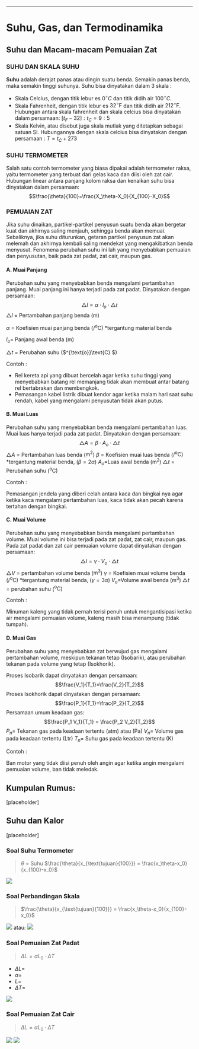 ---
# Suhu, Gas, dan Termodinamika

## Suhu dan Macam-macam Pemuaian Zat
### SUHU DAN SKALA SUHU
**Suhu** adalah derajat panas atau dingin suatu benda. Semakin panas benda, maka semakin tinggi suhunya. 
Suhu bisa dinyatakan dalam 3 skala :
-   Skala Celcius, dengan titik lebur es $0^{\circ}C$ dan titik didih air $100^{\circ}C$.
-   Skala Fahrenheit, dengan titik lebur es $32^{\circ}\text{F}$ dan titik didih air $212^{\circ}\text{F}$. Hubungan antara skala fahrenheit dan skala celcius bisa dinyatakan dalam persamaan:
$[t_F-32]:t_C=9:5$
-   Skala Kelvin, atau disebut juga skala mutlak yang ditetapkan sebagai satuan SI. Hubungannya dengan skala celcius bisa dinyatakan dengan persamaan :
$T=t_C+273$

### SUHU TERMOMETER
Salah satu contoh termometer yang biasa dipakai adalah termometer raksa, yaitu termometer yang terbuat dari gelas kaca dan diisi oleh zat cair. 
Hubungan linear antara panjang kolom raksa dan kenaikan suhu bisa dinyatakan dalam persamaan:
$$\frac{\theta}{100}=\frac{X_\theta-X_0}{X_{100}-X_0}$$

### PEMUAIAN ZAT
Jika suhu dinaikan, partikel-partikel penyusun suatu benda akan bergetar kuat dan akhirnya saling menjauh, sehingga benda akan memuai. Sebaliknya, jika suhu diturunkan, getaran partikel penyusun zat akan melemah dan akhirnya kembali saling mendekat yang mengakibatkan benda menyusut. Fenomena perubahan suhu ini lah yang menyebabkan pemuaian dan penyusutan, baik pada zat padat, zat cair, maupun gas.

#### A. Muai Panjang

Perubahan suhu yang menyebabkan benda mengalami pertambahan panjang. Muai panjang ini hanya terjadi pada zat padat.
Dinyatakan dengan persamaan:
$$\triangle l = \alpha\cdot l_o\cdot\triangle t$$
$\triangle l$ = Pertambahan panjang benda (m)

$\alpha$ = Koefisien muai panjang benda ($/^{\text{o}}\text{C}$)
*tergantung material benda

$l_o$= Panjang awal benda (m)

$\triangle t$ = Perubahan suhu ($^{\text{o}}\text{C} $)

Contoh :

-   Rel kereta api yang dibuat bercelah agar ketika suhu tinggi yang menyebabkan batang rel memanjang tidak akan membuat antar batang rel bertabrakan dan membengkok.
-   Pemasangan kabel listrik dibuat kendor agar ketika malam hari saat suhu rendah, kabel yang mengalami penyusutan tidak akan putus.
#### B. Muai Luas
Perubahan suhu yang menyebabkan benda mengalami pertambahan luas. Muai luas hanya terjadi pada zat padat.
Dinyatakan dengan persamaan:
$$\triangle A = \beta\cdot A_o\cdot\triangle t$$
$\triangle A$ = Pertambahan luas benda ($\text{m}^2$)
$\beta$ = Koefisien muai luas benda ($/^{\text{o}}\text{C}$)
*tergantung material benda, ($\beta = 2\alpha$)
$A_o$=Luas awal benda ($\text{m}^2$)
$\triangle t$ = Perubahan suhu ($^{\text{o}}\text{C}$)

Contoh :

Pemasangan jendela yang diberi celah antara kaca dan bingkai nya agar ketika kaca mengalami pertambahan luas, kaca tidak akan pecah karena tertahan dengan bingkai.

#### C. Muai Volume
Perubahan suhu yang menyebabkan benda mengalami pertambahan volume. Muai volume ini bisa terjadi pada zat padat, zat cair, maupun gas.
Pada zat padat dan zat cair pemuaian volume dapat dinyatakan dengan persamaan:
$$\triangle l = \gamma\cdot V_o\cdot\triangle t$$
$\triangle V$ = pertambahan volume benda ($\text{m}^3$)
$\gamma$ = Koefisien muai volume benda ($/^{\text{o}}\text{C}$)
*tergantung material benda, ($\gamma = 3\alpha$)
$V_o$=Volume awal benda ($\text{m}^3$)
$\triangle t$ = perubahan suhu ($^{\text{o}}\text{C}$)

Contoh :

Minuman kaleng yang tidak pernah terisi penuh untuk mengantisipasi ketika air mengalami pemuaian volume, kaleng masih bisa menampung (tidak tumpah).

#### D. Muai Gas

Perubahan suhu yang menyebabkan zat berwujud gas mengalami pertambahan volume, meskipun tekanan tetap (Isobarik), atau perubahan tekanan pada volume yang tetap (Isokhorik). 

Proses Isobarik dapat dinyatakan dengan persamaan:
$$\frac{V_1}{T_1}=\frac{V_2}{T_2}$$
Proses Isokhorik dapat dinyatakan dengan persamaan:
$$\frac{P_1}{T_1}=\frac{P_2}{T_2}$$
Persamaan umum keadaan gas:
$$\frac{P_1 V_1}{T_1} = \frac{P_2 V_2}{T_2}$$
$P_n$= Tekanan gas pada keadaan tertentu (atm) atau (Pa)
$V_n$= Volume gas pada keadaan tertentu (Ltr)
$T_n$= Suhu gas pada keadaan tertentu (K)

Contoh :

Ban motor yang tidak diisi penuh oleh angin agar ketika angin mengalami pemuaian volume, ban tidak meledak.


## Kumpulan Rumus:
[placeholder]

## Suhu dan Kalor

[placeholder]

### Soal Suhu Termometer
>$\theta$ = Suhu
$\frac{\theta}{x_{\text{tujuan}{100}}} = \frac{x_\theta-x_0}{x_{100}-x_0}$

![](../../../attachments/2021-05-22-13-30-35.png)

### Soal Perbandingan Skala
>$\frac{\theta}{x_{\text{tujuan}{100}}} = \frac{x_\theta-x_0}{x_{100}-x_0}$

![](../../../attachments/2021-05-22-13-52-36.png)
atau:
![](../../../attachments/2021-05-22-13-52-44.png)

### Soal Pemuaian Zat Padat
>$\Delta L = \alpha L_0 \cdot \Delta T$
- $\Delta L =$
- $\alpha =$
- $L =$
- $\Delta T =$

![](../../../attachments/2021-05-22-14-00-53.png)

### Soal Pemuaian Zat Cair
>$\Delta L = \alpha L_0 \cdot \Delta T$

![](../../../attachments/2021-05-22-14-09-15.png)
![](../../../attachments/2021-05-22-14-11-38.png)
